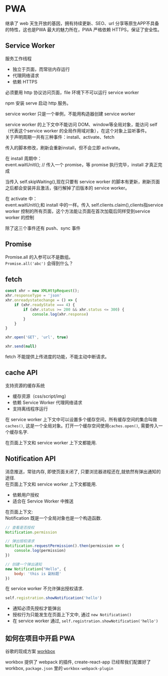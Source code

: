 # PWA

继承了 web 天生开放的基因，拥有持续更新、SEO、url 分享等原生APP不具备的特性，这也是PWA 最大的魅力所在，PWA 严格依赖 HTTPS，保证了安全性。

## Service Worker

服务工作线程

- 独立于页面，而常驻内存运行
- 代理网络请求
- 依赖 HTTPS

必须要用 http 协议访问页面，file 环境下不可以运行 service worker

npm 安装 serve 启动 http 服务。

service worker 只是一个单例，不能用构造器创建 service worker

service worker 的上下文中不能访问 DOM、window等全局对象，能访问 self（代表这个service worker 的全局作用域对象），在这个对象上监听事件。  
关于声明周期一共有三种事件：install、activate、fetch

传入的脚本修改，刷新会重新install，但不会立即 activate。

在 install 周期中：  
event.waitUnitl(); // 传入一个 promise，等 promise 执行完毕，install 才真正完成

当传入 self.skipWaiting(),现在只要有 service worker 的脚本有更新，刷新页面之后都会安装并且激活，强行解掉了旧版本的 service worker。

在 activate 中：  
event.waitUnitl();和 install 中的一样。传入 self.clients.claim(),clients指service worker 控制的所有页面，这个方法能让页面在首次加载后同样受到service worker 的控制

除了这三个事件还有 push、sync 事件 

## Promise

Promise.all 的入参可以不是数组。  
`Promise.all('abc')` 会得到什么？

## fetch

```js
const xhr = new XMLHttpRequest();
xhr.responseType = 'json'
xhr.onreadystatechange = () => {
	if (xhr.readyState === 4) {
		if (xhr.status >= 200 && xhr.status <= 300) {
			console.log(xhr.response)
		}
	}
}

xhr.open('GET', 'url', true)

xhr.send(null)
```

fetch 不能提供上传进度的功能，不能主动中断请求。

## cache API

支持资源的缓存系统

- 缓存资源（css/script/img）
- 依赖 Service Worker 代理网络请求
- 支持离线程序运行

在 service worker 上下文中可以设置多个缓存空间，所有缓存空间的集合叫做`caches()`, 这是一个全局对象。打开一个缓存空间使用`caches.open()`, 需要传入一个缓存名字.

在页面上下文和 service worker 上下文都能用.

## Notification API

消息推送，常驻内存, 即使页面关闭了, 只要浏览器进程还在,就依然有弹出通知的途径.  
在页面上下文和 service worker 上下文都能用.

- 依赖用户授权
- 适合在 Service Worker 中推送

在页面上下文:  
Notification 既是一个全局对象也是一个构造函数.  

```js
// 查看是否授权
Notification.permission

// 弹出授权请求
Notification.requestPermission().then(permission => {
	console.log(permission)
})

// 创建一个弹出通知
new Notification("Hello", {
	body: 'this is 副标题'
})
```

在 service worker 不允许弹出授权请求.

```js
self.registration.showNotification('hello')
```

- 通知必须先授权才能弹出
- 授权行为只能发生在页面上下文中, 通过 `new Notification()`
- 在 service worker 通过, `self.registration.showNotification('hello')`

## 如何在项目中开启 PWA

谷歌的现成方案 [workbox](https://developers.google.com/web/tools/workbox)

workbox 提供了 webpack 的插件, create-react-app 已经帮我们配置好了 workbox, `package.json` 里的 `workbox-webpack-plugin`
